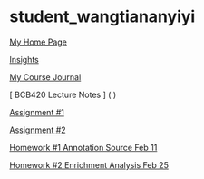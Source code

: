 # student_wangtiananyiyi

[My Home Page](https://github.com/bcb420-2020/student_wangtiananyiyi/wiki)

[Insights](https://github.com/bcb420-2020/student_wangtiananyiyi/wiki/Haoan-Wang's-Insights)

[ My Course Journal ](https://github.com/bcb420-2020/student_wangtiananyiyi/wiki/Haoan-Wang's-Course-Journal) 

[ BCB420 Lecture Notes ] ( ) 

[Assignment #1](ASS1_Haoan.html)

[ Assignment #2](https://github.com/bcb420-2020/student_wangtiananyiyi/wiki/Assignmet-2--Differential-Gene-expression-and-Preliminary-ORA)

[Homework #1 Annotation Source Feb 11](https://github.com/bcb420-2020/student_wangtiananyiyi/wiki/Homewok-1:-Finding-Annotation-database---refseq)

[Homework #2 Enrichment Analysis Feb 25](https://github.com/bcb420-2020/student_wangtiananyiyi/wiki/Homework-2-(-Feb-25th-))
